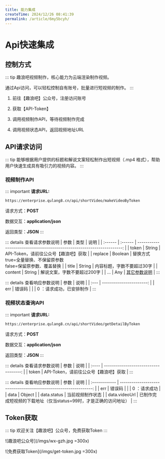 ```yaml
---
title: 能力集成
createTime: 2024/12/26 08:41:39
permalink: /article/6my5bcyh/
---
```

# Api快速集成
## 控制方式
::: tip
趣浪吧视频制作，核心能力为云端渲染制作视频。

通过Api访问，可以轻松控制自有账号，批量进行短视频的制作。
:::

1. 前往【趣浪吧】公众号，注册访问账号
   
2. 获取【API-Token】
   
3. 调用视频制作API，等待视频制作完成
   
4. 调用视频状态API，返回视频地址URL

## API请求访问
::: tip
能够根据用户提供的标题和解说文案轻松制作出短视频（.mp4 格式），帮助用户快速生成具有吸引力的视频内容。
:::
### 视频制作API
::: important
**请求URL:**
```sh
https://enterprise.qulang8.cn/api/shortVideo/makeVideoByToken
```
请求方式：**POST**

数据交互：**application/json**

返回类型：**JSON**
:::

::: details 查看请求参数说明
| 参数    | 类型    |                                                                    说明 |
| :------ | :------ | ----------------------------------------------------------------------: |
| token   | String  |                                   API-Token，请前往公众号【趣浪吧】获取 |
| replace | Boolean | 替换方式<br/>true=全量替换、不保留原参数<br/>false=保留原参数、覆盖替换 |
| title   | String  |                                              内容标题，字数不要超过30字 |
| content | String  |                                             解说文案，字数不要超过200字 |
| ...     | Any     |                              [其它参数说明](template-setting.html#标题) |
:::

::: details 查看响应参数说明
| 参数 |                     说明 |
| :--- | -----------------------: |
| err  |                   错误码 |
|      | 0 ：请求成功，已安排制作 |
:::

### 视频状态查询API
::: important
**请求URL:**
```sh
https://enterprise.qulang8.cn/api/shortVideo/getDetailByToken
```

请求方式：**POST**

数据交互：**application/json**

返回类型：**JSON**
:::

::: details 查看请求参数说明
| 参数  |                                  说明 |
| :---- | ------------------------------------: |
| token | API-Token，请前往公众号【趣浪吧】获取 |
:::

::: details 查看响应参数说明
| 参数          |                                                              说明 |
| :------------ | ----------------------------------------------------------------: |
| err           |                                                            错误码 |
|               |                                                      0 ：请求成功 |
| data          |                                                            Object |
| data.status   |                                                  当前视频制作状态 |
| data.videoUrl | 已制作完成短视频的下载地址（仅当status=99时，才是正确的访问地址） |
:::

## Token获取
::: tip
欢迎关注【趣浪吧】公众号，免费获取Token
:::

![趣浪吧公众号](/imgs/wx-gzh.jpg =300x)

![免费获取Token](/imgs/get-token.jpg =300x)

